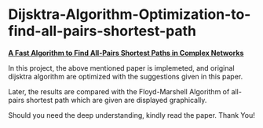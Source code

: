 # Dijsktra-Algorithm-Optimization-to-find-all-pairs-shortest-path
[**A Fast Algorithm to Find All-Pairs Shortest Paths in Complex Networks**](https://www.sciencedirect.com/science/article/pii/S1877050912001810)

In this project, the above mentioned paper is implemeted,
and original dijsktra algorithm are optimized with the suggestions given in this paper.

Later, the results are compared with the Floyd-Marshell Algorithm of all-pairs shortest path
which are given are displayed graphically.

Should you need the deep understanding, kindly read the paper. Thank You!
